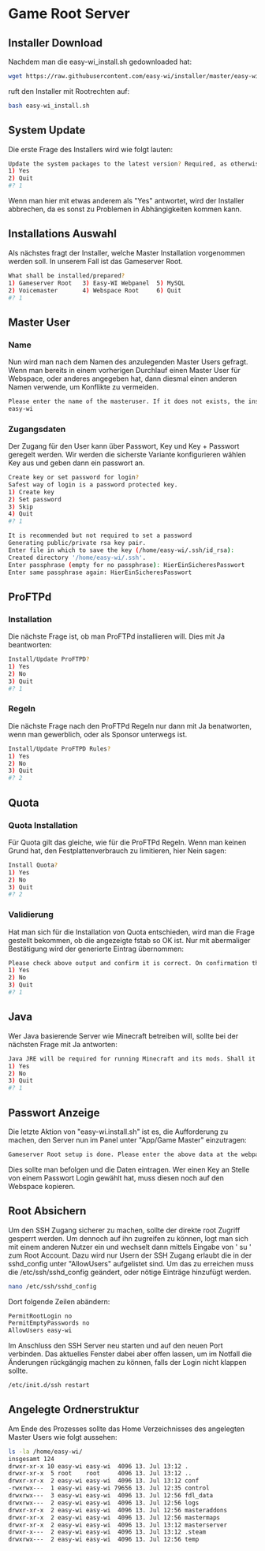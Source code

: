# Game Root Server

## Installer Download

Nachdem man die easy-wi_install.sh gedownloaded hat:
```sh
wget https://raw.githubusercontent.com/easy-wi/installer/master/easy-wi_install.sh
```
ruft den Installer mit Rootrechten auf:
```sh
bash easy-wi_install.sh
```

## System Update

Die erste Frage des Installers wird wie folgt lauten:

```sh
Update the system packages to the latest version? Required, as otherwise dependencies might brake!
1) Yes
2) Quit
#? 1
```

Wenn man hier mit etwas anderem als "Yes" antwortet, wird der Installer abbrechen, da es sonst zu Problemen in Abhängigkeiten kommen kann.

## Installations Auswahl

Als nächstes fragt der Installer, welche Master Installation vorgenommen werden soll. In unserem Fall ist das Gameserver Root.

```sh
What shall be installed/prepared?
1) Gameserver Root   3) Easy-WI Webpanel  5) MySQL
2) Voicemaster       4) Webspace Root     6) Quit
#? 1
```

## Master User

### Name

Nun wird man nach dem Namen des anzulegenden Master Users gefragt. Wenn man bereits in einem vorherigen Durchlauf einen Master User für Webspace, oder anderes angegeben hat, dann diesmal einen anderen Namen verwende, um Konflikte zu vermeiden.

```sh
Please enter the name of the masteruser. If it does not exists, the installer will create it.
easy-wi
```

### Zugangsdaten

Der Zugang für den User kann über Passwort, Key und Key + Passwort geregelt werden. Wir werden die sicherste Variante konfigurieren wählen Key aus und geben dann ein passwort an.

```sh
Create key or set password for login?
Safest way of login is a password protected key.
1) Create key
2) Set password
3) Skip
4) Quit
#? 1

It is recommended but not required to set a password
Generating public/private rsa key pair.
Enter file in which to save the key (/home/easy-wi/.ssh/id_rsa):
Created directory '/home/easy-wi/.ssh'.
Enter passphrase (empty for no passphrase): HierEinSicheresPasswort
Enter same passphrase again: HierEinSicheresPasswort
```

## ProFTPd

### Installation

Die nächste Frage ist, ob man ProFTPd installieren will. Dies mit Ja beantworten:

```sh
Install/Update ProFTPD?
1) Yes
2) No
3) Quit
#? 1
```

### Regeln

Die nächste Frage nach den ProFTPd Regeln nur dann mit Ja benatworten, wenn man gewerblich, oder als Sponsor unterwegs ist.

```sh
Install/Update ProFTPD Rules?
1) Yes
2) No
3) Quit
#? 2
```

## Quota

### Quota Installation

Für Quota gilt das gleiche, wie für die ProFTPd Regeln. Wenn man keinen Grund hat, den Festplattenverbrauch zu limitieren, hier Nein sagen:

```sh
Install Quota?
1) Yes
2) No
3) Quit
#? 2
```

### Validierung

Hat man sich für die Installation von Quota entschieden, wird man die Frage gestellt bekommen, ob die angezeigte fstab so OK ist. Nur mit abermaliger Bestätigung wird der generierte Eintrag übernommen:

```sh
Please check above output and confirm it is correct. On confirmation the current /etc/fstab will be replaced in order to activate Quotas!
1) Yes
2) No
3) Quit
#? 1
```

## Java

Wer Java basierende Server wie Minecraft betreiben will, sollte bei der nächsten Frage mit Ja antworten:

```sh
Java JRE will be required for running Minecraft and its mods. Shall it be installed?
1) Yes
2) No
3) Quit
#? 1
```

## Passwort Anzeige

Die letzte Aktion von "easy-wi.install.sh" ist es, die Aufforderung zu machen, den Server nun im Panel unter "App/Game Master" einzutragen:

```sh
Gameserver Root setup is done. Please enter the above data at the webpanel at "App/Game Master > Overview > Add".
```

Dies sollte man befolgen und die Daten eintragen. Wer einen Key an Stelle von einem Passwort Login gewählt hat, muss diesen noch auf den Webspace kopieren.

## Root Absichern

Um den SSH Zugang sicherer zu machen, sollte der direkte root Zugriff gesperrt werden. Um dennoch auf ihn zugreifen zu können, logt man sich mit einem anderen Nutzer ein und wechselt dann mittels Eingabe von ' su ' zum Root Account. Dazu wird nur Usern der SSH Zugang erlaubt die in der sshd_config unter "AllowUsers" aufgelistet sind. Um das zu erreichen muss die /etc/ssh/sshd_config geändert, oder nötige Einträge hinzufügt werden.

```sh
nano /etc/ssh/sshd_config
```

Dort folgende Zeilen abändern:

```sh
PermitRootLogin no
PermitEmptyPasswords no
AllowUsers easy-wi
```

Im Anschluss den SSH Server neu starten und auf den neuen Port verbinden. Das aktuelles Fenster dabei aber offen lassen, um im Notfall die Änderungen rückgängig machen zu können, falls der Login nicht klappen sollte.

```sh
/etc/init.d/ssh restart
```

## Angelegte Ordnerstruktur

Am Ende des Prozesses sollte das Home Verzeichnisses des angelegten Master Users wie folgt aussehen:

```sh
ls -la /home/easy-wi/
insgesamt 124
drwxr-xr-x 10 easy-wi easy-wi  4096 13. Jul 13:12 .
drwxr-xr-x  5 root    root     4096 13. Jul 13:12 ..
drwxr-xr-x  2 easy-wi easy-wi  4096 13. Jul 13:12 conf
-rwxrwx---  1 easy-wi easy-wi 79656 13. Jul 12:35 control
drwxrwx---  3 easy-wi easy-wi  4096 13. Jul 12:56 fdl_data
drwxrwx---  2 easy-wi easy-wi  4096 13. Jul 12:56 logs
drwxr-xr-x  2 easy-wi easy-wi  4096 13. Jul 12:56 masteraddons
drwxr-xr-x  2 easy-wi easy-wi  4096 13. Jul 12:56 mastermaps
drwxr-xr-x  2 easy-wi easy-wi  4096 13. Jul 13:12 masterserver
drwxr-x---  2 easy-wi easy-wi  4096 13. Jul 13:12 .steam
drwxrwx---  2 easy-wi easy-wi  4096 13. Jul 12:56 temp
```